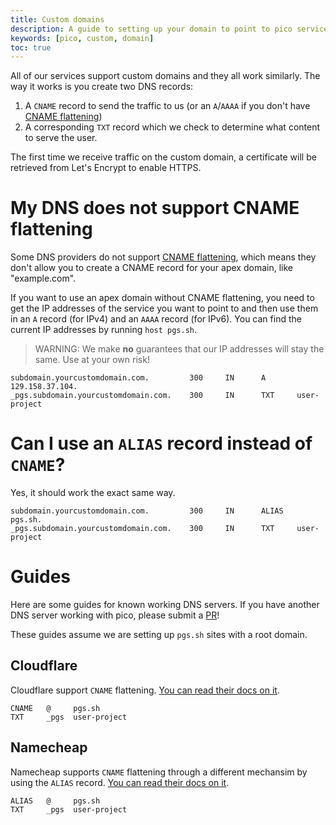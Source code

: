 ```yaml
---
title: Custom domains
description: A guide to setting up your domain to point to pico services
keywords: [pico, custom, domain]
toc: true
---
```


All of our services support custom domains and they all work similarly. The way
it works is you create two DNS records:

1. A `CNAME` record to send the traffic to us (or an `A`/`AAAA` if you don't
   have
   [CNAME flattening](https://developers.cloudflare.com/dns/cname-flattening/))
2. A corresponding `TXT` record which we check to determine what content to
   serve the user.

The first time we receive traffic on the custom domain, a certificate will be
retrieved from Let's Encrypt to enable HTTPS.

# My DNS does **not** support CNAME flattening

Some DNS providers do not support
[CNAME flattening](https://developers.cloudflare.com/dns/cname-flattening/),
which means they don't allow you to create a CNAME record for your apex domain,
like "example.com".

If you want to use an apex domain without CNAME flattening, you need to get the
IP addresses of the service you want to point to and then use them in an `A`
record (for IPv4) and an `AAAA` record (for IPv6). You can find the current IP
addresses by running `host pgs.sh`.

> WARNING: We make **no** guarantees that our IP addresses will stay the same.
> Use at your own risk!

```
subdomain.yourcustomdomain.com.         300     IN      A       129.158.37.104.
_pgs.subdomain.yourcustomdomain.com.    300     IN      TXT     user-project
```

# Can I use an `ALIAS` record instead of `CNAME`?

Yes, it should work the exact same way.

```
subdomain.yourcustomdomain.com.         300     IN      ALIAS   pgs.sh.
_pgs.subdomain.yourcustomdomain.com.    300     IN      TXT     user-project
```

# Guides

Here are some guides for known working DNS servers. If you have another DNS
server working with pico, please submit a [PR](https://pr.pico.sh/r/erock/pico)!

These guides assume we are setting up `pgs.sh` sites with a root domain.

## Cloudflare

Cloudflare support `CNAME` flattening.
[You can read their docs on it](https://developers.cloudflare.com/dns/cname-flattening/).

```
CNAME   @     pgs.sh
TXT     _pgs  user-project
```

## Namecheap

Namecheap supports `CNAME` flattening through a different mechansim by using the
`ALIAS` record.
[You can read their docs on it](https://www.namecheap.com/support/knowledgebase/article.aspx/10128/2237/how-to-create-an-alias-record/).

```
ALIAS   @     pgs.sh
TXT     _pgs  user-project
```
